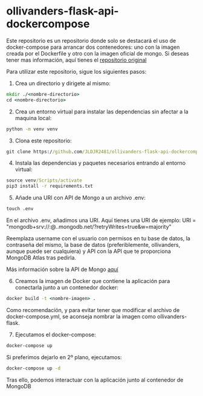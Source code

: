 # ollivanders-flask-api-dockercompose

Este repositorio es un repositorio donde solo se destacará el uso de docker-compose para arrancar dos contenedores: uno con la imagen creada por el Dockerfile y otro con la imagen oficial de mongo. Si deseas tener mas información, aquí tienes el [repositorio original](https://github.com/JLDJR2481/ollivanders-flask-api-rest)

Para utilizar este repositorio, sigue los siguientes pasos:

1. Crea un directorio y dirigete al mismo:

```cmd
mkdir ./<nombre-directorio>
cd <nombre-directorio>
```

2. Crea un entorno virtual para instalar las dependencias sin afectar a la maquina local:

```cmd
python -m venv venv
```

3. Clona este repositorio:

```cmd
git clone https://github.com/JLDJR2481/ollivanders-flask-api-dockercompose
```

4. Instala las dependencias y paquetes necesarios entrando al entorno virtual:

```cmd
source venv/Scripts/activate
pip3 install -r requirements.txt
```

5. Añade una URI con API de Mongo a un archivo .env:

```cmd
touch .env
```

En el archivo .env, añadimos una URI. Aquí tienes una URI de ejemplo:
URI = "mongodb+srv://<username>:<password>@<database>.<API>.mongodb.net/?retryWrites=true&w=majority"

Reemplaza username con el usuario con permisos en tu base de datos, la contraseña del mismo, la base de datos (preferiblemente, ollivanders, aunque puede ser cualquiera) y API con la API que te proporciona MongoDB Atlas tras pedirla.

Más información sobre la API de Mongo [aquí](https://www.mongodb.com/docs/atlas/api/)

6. Creamos la imagen de Docker que contiene la aplicación para conectarla junto a un contenedor docker:

```cmd
docker build -t <nombre-imagen> .
```

Como recomendación, y para evitar tener que modificar el archivo de docker-compose.yml, se aconseja nombrar la imagen como ollivanders-flask.

7. Ejecutamos el docker-compose:

```cmd
docker-compose up
```

Si preferimos dejarlo en 2º plano, ejecutamos:

```cmd
docker-compose up -d
```

Tras ello, podemos interactuar con la aplicación junto al contenedor de MongoDB

